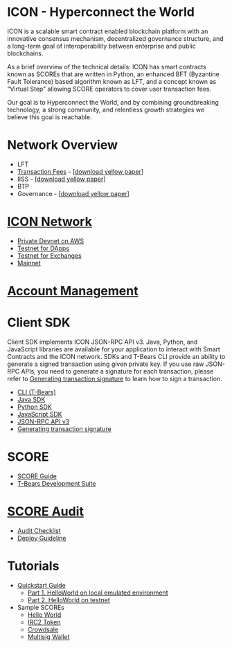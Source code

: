 # ICON - Hyperconnect the World

ICON is a scalable smart contract enabled blockchain platform with an innovative consensus mechanism, decentralized governance structure, and a long-term goal of interoperability between enterprise and public blockchains.

As a brief overview of the technical details: ICON has smart contracts known as SCOREs that are written in Python, an enhanced BFT (Byzantine Fault Tolerance) based algorithm known as LFT, and a concept known as “Virtual Step” allowing SCORE operators to cover user transaction fees.

Our goal is to Hyperconnect the World, and by combining groundbreaking technology, a strong community, and relentless growth strategies we believe this goal is reachable.

# Network Overview
  - LFT
  - [Transaction Fees](/docs/step.md) - \[[download yellow paper](https://icon.foundation/resources/file/ICON_Yellowpaper_Transactionfee_EN_V1.0.pdf)\]
  - IISS - \[[download yellow paper](https://icon.foundation/resources/file/ICON_Yellowpaper_ICON_Incentives_Scoring_System_EN_V1.0.pdf)\]
  - BTP
  - Governance - \[[download yellow paper](https://icon.foundation/resources/file/ICON_Yellowpaper_ICONstitution_and_Governance_EN_V1.0.pdf)\]

# [ICON Network](/docs/icon_network.md)
  - [Private Devnet on AWS](/docs/icon_network.md#private-devnet-on-aws)
  - [Testnet for DApps](/docs/icon_network.md#testnet-for-dapps)
  - [Testnet for Exchanges](/docs/icon_network.md#testnet-for-exchanges)
  - [Mainnet](/docs/icon_network.md#mainnet)

# [Account Management](/docs/wallet.md)

# Client SDK
Client SDK implements ICON JSON-RPC API v3. Java, Python, and JavaScript libraries are available for your application to interact with Smart Contracts and the ICON network. SDKs and T-Bears CLI provide an ability to generate a signed transaction using given private key. If you use raw JSON-RPC APIs, you need to generate a signature for each transaction, please refer to [Generating transaction signature](/docs/transaction_signature.md) to learn how to sign a transaction. 
  - [CLI (T-Bears)](/docs/tbears_cli.md)
  - [Java SDK](https://github.com/icon-project/icon-sdk-java/blob/master/quickstart/README.md)
  - [Python SDK](https://github.com/icon-project/icon-sdk-python/blob/master/README.md)
  - [JavaScript SDK](https://github.com/icon-project/icon-sdk-js/blob/master/README.md)
  - [JSON-RPC API v3](https://github.com/icon-project/icon-rpc-server/blob/master/docs/icon-json-rpc-v3.md)
  - [Generating transaction signature](/docs/transaction_signature.md)
  
# SCORE
  - [SCORE Guide](https://icon-project.github.io/score-guide/)
  - [T-Bears Development Suite](https://github.com/icon-project/t-bears/blob/master/README.md)

# [SCORE Audit](/docs/score_audit.md)
  - [Audit Checklist](/docs/audit_checklist.md)
  - [Deploy Guideline](/docs/score_deploy_guide.md)

# Tutorials
  - [Quickstart Guide](/docs/quickstart.md)
    - [Part 1. HelloWorld on local emulated environment](/docs/quickstart_p1.md)
    - [Part 2. HelloWorld on testnet](/docs/quickstart_p2.md)
  - Sample SCOREs 
    - [Hello World](https://github.com/icon-project/samples/blob/master/hello_world/README.md)
    - [IRC2 Token](https://github.com/icon-project/samples/blob/master/irc2_token)
    - [Crowdsale](https://github.com/icon-project/samples/blob/master/crowdsale)
    - [Multisig Wallet](https://github.com/icon-project/multisig-wallet)
